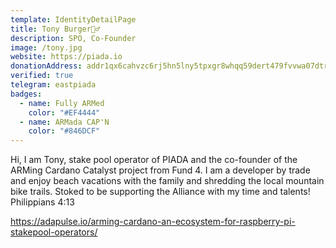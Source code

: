 ```yaml
---
template: IdentityDetailPage
title: Tony Burger🚵‍♂️
description: SPO, Co-Founder
image: /tony.jpg
website: https://piada.io
donationAddress: addr1qx6cahvzc6rj5hn5lny5tpxgr8whqq59dert479fvvwa07dtrgnlfn9pu402t5dcknp56ajc5tk6sawp65mfpqu570psq74738
verified: true
telegram: eastpiada
badges:
  - name: Fully ARMed
    color: "#EF4444"
  - name: ARMada CAP'N
    color: "#846DCF"
---
```


Hi, I am Tony, stake pool operator of PIADA and the co-founder of the ARMing Cardano Catalyst project from Fund 4. I am a developer by trade and enjoy beach vacations with the family and shredding the local mountain bike trails. Stoked to be supporting the Alliance with my time and talents! Philippians 4:13

<YoutubeVideo url="https://www.youtube.com/watch?v=Py3Xy3ScVas" description="ARMing Cardano" />

https://adapulse.io/arming-cardano-an-ecosystem-for-raspberry-pi-stakepool-operators/
